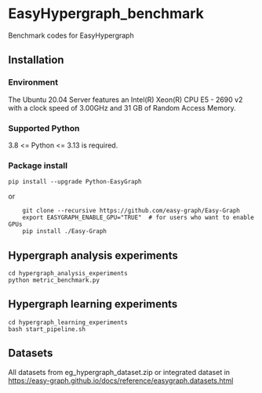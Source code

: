 # EasyHypergraph_benchmark
Benchmark codes for EasyHypergraph

## Installation

### Environment
The Ubuntu 20.04 Server features an Intel(R) Xeon(R) CPU E5 - 2690 v2 with a clock speed of 3.00GHz and 31 GB of Random Access Memory.

### Supported Python
3.8 <= Python <= 3.13 is required.

### Package install
```
pip install --upgrade Python-EasyGraph
```

or

```
    git clone --recursive https://github.com/easy-graph/Easy-Graph
    export EASYGRAPH_ENABLE_GPU="TRUE"  # for users who want to enable GPUs
    pip install ./Easy-Graph
```

## Hypergraph analysis experiments

```
cd hypergraph_analysis_experiments
python metric_benchmark.py
```


## Hypergraph learning experiments

```
cd hypergraph_learning_experiments
bash start_pipeline.sh
```


## Datasets
All datasets from eg_hypergraph_dataset.zip or integrated dataset in https://easy-graph.github.io/docs/reference/easygraph.datasets.html
